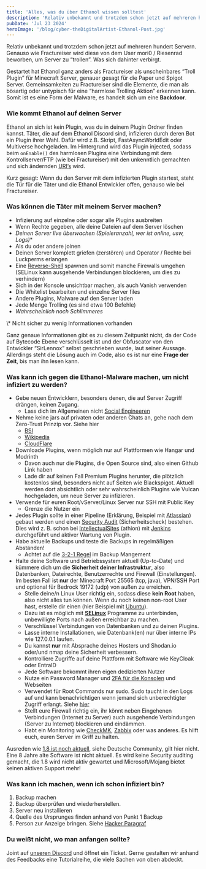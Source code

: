 ```yaml
---
title: 'Alles, was du über Ethanol wissen solltest'
description: 'Relativ unbekannt und trotzdem schon jetzt auf mehreren hundert Servern. Genauso wie Fractureiser wird diese von dem User mori0 / Riesenrad beworben, um Server zu “trollen”. Was sich dahinter verbirgt.'
pubDate: 'Jul 23 2024'
heroImage: '/blog/cyber-theDigitalArtist-Ethanol-Post.jpg'
---
```

Relativ unbekannt und trotzdem schon jetzt auf mehreren hundert Servern. Genauso wie Fractureiser wird diese von dem User mori0 / Riesenrad beworben, um Server zu “trollen”. Was sich dahinter verbirgt.

Gestartet hat Ethanol ganz anders als Fractureiser als unscheinbares “Troll Plugin” für Minecraft Server, genauer gesagt für die Paper und Spigot Server. Gemeinsamkeiten zu Fractureiser sind die Elemente, die man als bösartig oder untypisch für eine “harmlose Trolling Aktion” erkennen kann. Somit ist es eine Form der Malware, es handelt sich um eine **Backdoor**.

### Wie kommt Ethanol auf deinen Server

Ethanol an sich ist kein Plugin, was du in deinem Plugin Ordner finden kannst. Täter, die auf dem Ethanol Discord sind, infizieren durch deren Bot ein Plugin ihrer Wahl. Dafür wird z.B. Skript, FastAsyncWorldEdit oder Multiverse hochgeladen. Im Hintergrund wird das Plugin injected, sodass beim `onEnable()` des harmlosen Plugins eine Verbindung mit dem Kontrollserver/FTP (wie bei Fractureiser) mit den unkenntlich gemachten und sich ändernden [URI’s](https://de.wikipedia.org/wiki/Uniform_Resource_Identifier) wird.

Kurz gesagt: Wenn du den Server mit dem infizierten Plugin startest, steht die Tür für die Täter und die Ethanol Entwickler offen, genauso wie bei Fractureiser.

### Was können die Täter mit meinem Server machen?

- Infizierung auf einzelne oder sogar alle Plugins ausbreiten  
- Wenn Rechte gegeben, alle deine Dateien auf dem Server löschen  
- *Deinen Server live überwachen (Spieleranzahl, wer ist online, usw, Logs)*\*  
- Als du oder andere joinen   
- Deinen Server komplett griefen (zerstören) und Operator / Rechte bei Luckperms erlangen  
- Eine [Reverse-Shell](https://de.wikipedia.org/wiki/Reverse_Connection) spawnen und somit manche Firewalls umgehen (SELinux kann ausgehende Verbindungen blockieren, um dies zu verhindern)  
- Sich in der Konsole unsichtbar machen, als auch Vanish verwenden  
- Die Whitelist bearbeiten und einzelne Server files  
- Andere Plugins, Malware auf den Server laden  
- Jede Menge Trolling (es sind etwa 100 Befehle)  
- *Wahrscheinlich noch Schlimmeres*  


\\\*  Nicht sicher zu wenig Informationen vorhanden

Ganz genaue Informationen gibt es zu diesem Zeitpunkt nicht, da der Code auf Bytecode Ebene verschlüsselt ist und der Obfuscator von den Entwickler “SirLennox” selbst geschrieben wurde, laut seiner Aussage. Allerdings steht die Lösung auch im Code, also es ist nur eine **Frage der Zeit**, bis man ihn lesen kann. 

### Was kann ich gegen die Ethanol-Malware machen, um nicht infiziert zu werden?

- Gebe neuen Entwicklern, besonders denen, die auf Server Zugriff drängen, keinen Zugang.
  - Lass dich im Allgemeinen nicht [Social Engineeren](https://www.bsi.bund.de/DE/Themen/Verbraucherinnen-und-Verbraucher/Cyber-Sicherheitslage/Methoden-der-Cyber-Kriminalitaet/Social-Engineering/social-engineering_node.html) 
- Nehme keine jars auf privaten oder anderen Chats an, gehe nach dem Zero-Trust Prinzip vor. Siehe hier
  - [BSI](https://www.bsi.bund.de/DE/Themen/Unternehmen-und-Organisationen/Informationen-und-Empfehlungen/Zero-Trust/zero-trust_node.html)
  - [Wikipedia](https://de.wikipedia.org/wiki/Zero_Trust_Security)
  - [CloudFlare](https://www.cloudflare.com/de-de/learning/security/glossary/what-is-zero-trust/)
- Downloade Plugins, wenn möglich nur auf Plattformen wie Hangar und Modrinth
  - Davon auch nur die Plugins, die Open Source sind, also einen Github Link haben
  - Lade dir auf keinen Fall Premium Plugins herunter, die plötzlich kostenlos sind, besonders nicht auf Seiten wie Blackspigot. Aktuell werden dort absichtlich oder sehr wahrscheinlich Plugins wie Vulcan hochgeladen, um neue Server zu infizieren.
- Verwende für euren Root/vServer/Linux Server nur SSH mit Public Key
  - Grenze die Nutzer ein
- Jedes Plugin sollte in einer Pipeline (Erklärung, Beispiel mit [Atlassian](https://www.atlassian.com/de/devops/devops-tools/devops-pipeline)) gebaut werden und einen [Security Audit](https://de.wikipedia.org/wiki/IT-Sicherheitsaudit) (Sicherheitscheck) bestehen. Dies wird z. B. schon bei [IntellectualSites](https://github.com/IntellectualSites) (athion) mit [Jenkins](https://www.jenkins.io/doc/book/pipeline/getting-started/) durchgeführt und aktiver Wartung von Plugin.
- Habe aktuelle Backups und teste die Backups in regelmäßigen Abständen!
  - Achtet auf die [3-2-1 Regel](https://www.ionos.de/digitalguide/server/sicherheit/3-2-1-backup-regel/) im Backup Mangement
- Halte deine Software und Betriebssystem aktuell (Up-to-Date) und kümmere dich um die **Sicherheit deiner Infrastruktur**, also Datenbanken, Dateirechte, Benutzerrechte und Firewall (Einstellungen). Im besten Fall ist **nur** der Minecraft Port 25565 (tcp, java), VPN/SSH Port und optional für Bedrock 19172 (udp) von außen zu erreichen.
  - Stelle deine/n Linux User richtig ein, sodass diese **kein Root** haben, also nicht alles tun können. Wenn du noch keinen non-root User hast, erstelle dir einen (hier Beispiel mit [Ubuntu](https://ubuntu.com/server/docs/user-management)).
  - Dazu ist es möglich mit **[SELinux](https://wiki.debian.org/SELinux/Setup)** Programme zu unterbinden, unbewilligte Ports nach außen erreichbar zu machen.
  - Verschlüssel Verbindungen von Datenbanken und zu deinen Plugins.
  - Lasse interne Installationen, wie Datenbank(en) nur über interne IPs wie 127.0.0.1 laufen.
  - Du kannst **nur** mit Absprache deines Hosters und Shodan.io oder/und nmap deine Sicherheit verbessern.
  - Kontrolliere Zugriffe auf deine Plattform mit Software wie KeyCloak oder EntraID
  - Jede Software bekommt ihren eigen dedizierten Nutzer
  - Nutze ein Password Manager und [2FA für die Konsolen](https://www.thomas-krenn.com/de/wiki/SSH-Login_mit_2-Faktor-Authentifizierung_absichern) und Webseiten
  - Verwendet für Root Commands nur sudo. Sudo taucht in den Logs auf und kann benachrichtigen wenn jemand sich unberechtigter Zugriff erlangt. Siehe [hier](https://serverauth.com/posts/setting-up-sudo-user-notifications-on-linux)
  - Stellt eure Firewall richtig ein, ihr könnt neben Eingehenen Verbindungen (Internet zu Server) auch ausgehende Verbindungen (Server zu Internet) blockieren und eindämmen. 
  - Habt ein Monitoring wie [CheckMK](https://checkmk.com/de), [Zabbix](https://www.zabbix.com/) oder was anderes. Es hilft euch, euren Server im Griff zu halten.

Ausreden wie [1.8 ist noch aktuell](https://howoldisminecraft188.today/), siehe Deutsche Community, gilt hier nicht. Eine 8 Jahre alte Software ist nicht aktuell. Es wird keine Security auditing gemacht, die 1.8 wird nicht aktiv gewartet und Microsoft/Mojang bietet keinen aktiven Support mehr! 

### Was kann ich machen, wenn ich schon infiziert bin?

1. Backup machen
2. Backup überprüfen und wiederherstellen.
3. Server neu installieren
4. Quelle des Ursprunges finden anhand von Punkt 1 Backup
5. Person zur Anzeige bringen. Siehe [Hacker Paragraf](https://www.beckmannundnorda.de/serendipity/index.php?/archives/143-Gesetzestext-202c-StGB-Hackerparagraph.html)


### Du weißt nicht, wo man anfangen sollte?

Joint auf [unseren Discord](https://discord.gg/aCHjPGJwBe) und öffnet ein Ticket. Gerne gestalten wir anhand des Feedbacks eine Tutorialreihe, die viele Sachen von oben abdeckt.
